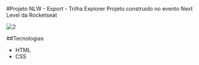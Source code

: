 #Projeto NLW - Esport - Trilha Explorer
Projeto construido no evento Next Level da Rocketseat

![2](https://user-images.githubusercontent.com/112661800/195813368-fc5ab319-6127-4c77-8a6f-a0b3807080ba.png)




##Tecnologias
- HTML
- CSS

